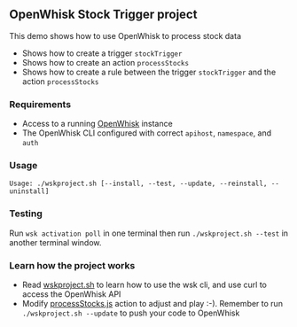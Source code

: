## OpenWhisk Stock Trigger project
  This demo shows how to use OpenWhisk to process stock data
  - Shows how to create a trigger `stockTrigger`
  - Shows how to create an action `processStocks`
  - Shows how to create a rule between the trigger `stockTrigger` and the action `processStocks`

### Requirements
  - Access to a running [OpenWhisk](https://github.com/openwhisk/openwhisk) instance
  - The OpenWhisk CLI configured with correct `apihost`, `namespace`, and `auth`

### Usage
  ```
  Usage: ./wskproject.sh [--install, --test, --update, --reinstall, --uninstall]
  ```

### Testing
  Run `wsk activation poll` in one terminal then run `./wskproject.sh --test` in another terminal window.

### Learn how the project works
  - Read [wskproject.sh](./wskproject.sh) to learn how to use the wsk cli, and use curl to access the OpenWhisk API
  - Modify [processStocks.js](./processStocks.js) action to adjust and play :-). Remember to run `./wskproject.sh --update` to push your code to OpenWhisk
